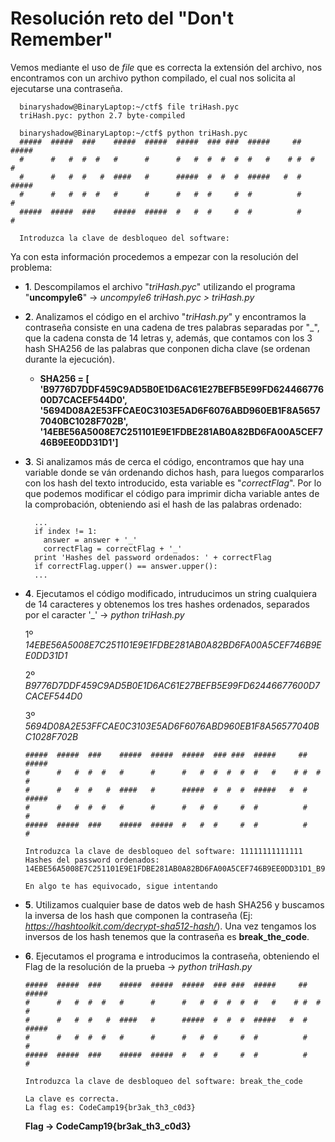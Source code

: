 # **Resolución reto del "Don't Remember"**

Vemos mediante el uso de *file* que es correcta la extensión del archivo, nos encontramos con un archivo python compilado, el cual nos solicita al ejecutarse una contraseña.

      binaryshadow@BinaryLaptop:~/ctf$ file triHash.pyc 
      triHash.pyc: python 2.7 byte-compiled

      binaryshadow@BinaryLaptop:~/ctf$ python triHash.pyc 
      #####  #####  ###    #####  #####  #####  ### ###  #####     ##  #####
      #      #   #  #  #   #      #      #   #  #  #  #  #   #    # #  #   #
      #      #   #  #   #  ####   #      #####  #  #  #  #####   #  #  #####
      #      #   #  #  #   #      #      #   #  #     #  #          #      #
      #####  #####  ###    #####  #####  #   #  #     #  #          #      #

      Introduzca la clave de desbloqueo del software: 

Ya con esta información procedemos a empezar con la resolución del problema:

- **1**. Descompilamos el archivo "*triHash.pyc*" utilizando el programa "**uncompyle6**" -> *uncompyle6 triHash.pyc > triHash.py*

- **2**. Analizamos el código en el archivo "*triHash.py*" y encontramos la contraseña consiste en una cadena de tres palabras separadas por "\_", que la cadena consta de 14 letras y, además, que contamos con los 3 hash SHA256 de las palabras que conponen dicha clave (se ordenan durante la ejecución).
  - **SHA256 = [
 'B9776D7DDF459C9AD5B0E1D6AC61E27BEFB5E99FD62446677600D7CACEF544D0',
 '5694D08A2E53FFCAE0C3103E5AD6F6076ABD960EB1F8A56577040BC1028F702B',
 '14EBE56A5008E7C251101E9E1FDBE281AB0A82BD6FA00A5CEF746B9EE0DD31D1']**


- **3**. Si analizamos más de cerca el código, encontramos que hay una variable donde se ván ordenando dichos hash, para luegos compararlos con los hash del texto introducido, esta variable es "*correctFlag*". Por lo que podemos modificar el código para imprimir dicha variable antes de la comprobación, obteniendo asi el hash de las palabras ordenado:
        
        ...
        if index != 1:
          answer = answer + '_'
          correctFlag = correctFlag + '_'
        print 'Hashes del password ordenados: ' + correctFlag
        if correctFlag.upper() == answer.upper():
        ...
        
- **4**. Ejecutamos el código modificado, intruducimos un string cualquiera de 14 caracteres y obtenemos los tres hashes ordenados, separados por el caracter '_' -> *python triHash.py*

  1º *14EBE56A5008E7C251101E9E1FDBE281AB0A82BD6FA00A5CEF746B9EE0DD31D1*

  2º *B9776D7DDF459C9AD5B0E1D6AC61E27BEFB5E99FD62446677600D7CACEF544D0*

  3º *5694D08A2E53FFCAE0C3103E5AD6F6076ABD960EB1F8A56577040BC1028F702B*

      #####  #####  ###    #####  #####  #####  ### ###  #####     ##  #####
      #      #   #  #  #   #      #      #   #  #  #  #  #   #    # #  #   #
      #      #   #  #   #  ####   #      #####  #  #  #  #####   #  #  #####
      #      #   #  #  #   #      #      #   #  #     #  #          #      #
      #####  #####  ###    #####  #####  #   #  #     #  #          #      #

      Introduzca la clave de desbloqueo del software: 11111111111111
      Hashes del password ordenados: 14EBE56A5008E7C251101E9E1FDBE281AB0A82BD6FA00A5CEF746B9EE0DD31D1_B9776D7DDF459C9AD5B0E1D6AC61E27BEFB5E99FD62446677600D7CACEF544D0_5694D08A2E53FFCAE0C3103E5AD6F6076ABD960EB1F8A56577040BC1028F702B

      En algo te has equivocado, sigue intentando

- **5**. Utilizamos cualquier base de datos web de hash SHA256 y buscamos la inversa de los hash que componen la contraseña (Ej: *https://hashtoolkit.com/decrypt-sha512-hash/*). Una vez tengamos los inversos de los hash tenemos que la contraseña es **break_the_code**.

- **6**. Ejecutamos el programa e introducimos la contraseña, obteniendo el Flag de la resolución de la prueba -> *python triHash.py*
      
      #####  #####  ###    #####  #####  #####  ### ###  #####     ##  #####
      #      #   #  #  #   #      #      #   #  #  #  #  #   #    # #  #   #
      #      #   #  #   #  ####   #      #####  #  #  #  #####   #  #  #####
      #      #   #  #  #   #      #      #   #  #     #  #          #      #
      #####  #####  ###    #####  #####  #   #  #     #  #          #      #

      Introduzca la clave de desbloqueo del software: break_the_code

      La clave es correcta.
      La flag es: CodeCamp19{br3ak_th3_c0d3}

  **Flag -> CodeCamp19{br3ak_th3_c0d3}**


